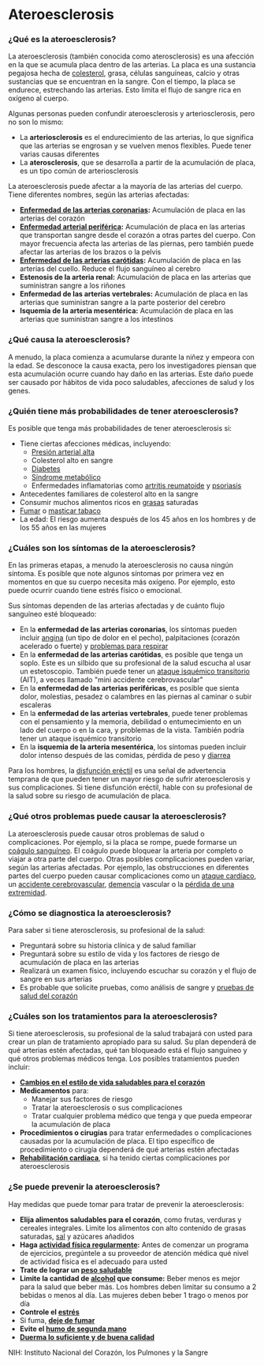 Ateroesclerosis
===============


### ¿Qué es la ateroesclerosis?


La ateroesclerosis (también conocida como aterosclerosis) es una afección en la que se acumula placa dentro de las arterias. La placa es una sustancia pegajosa hecha de [colesterol](https://medlineplus.gov/spanish/cholesterol.html), grasa, células sanguíneas, calcio y otras sustancias que se encuentran en la sangre. Con el tiempo, la placa se endurece, estrechando las arterias. Esto limita el flujo de sangre rica en oxígeno al cuerpo.


Algunas personas pueden confundir ateroesclerosis y arteriosclerosis, pero no son lo mismo:


* La **arteriosclerosis** es el endurecimiento de las arterias, lo que significa que las arterias se engrosan y se vuelven menos flexibles. Puede tener varias causas diferentes
* La **aterosclerosis**, que se desarrolla a partir de la acumulación de placa, es un tipo común de arteriosclerosis


La ateroesclerosis puede afectar a la mayoría de las arterias del cuerpo. Tiene diferentes nombres, según las arterias afectadas:


* **[Enfermedad de las arterias coronarias](https://medlineplus.gov/spanish/coronaryarterydisease.html):** Acumulación de placa en las arterias del corazón
* **[Enfermedad arterial periférica](https://medlineplus.gov/spanish/peripheralarterialdisease.html):** Acumulación de placa en las arterias que transportan sangre desde el corazón a otras partes del cuerpo. Con mayor frecuencia afecta las arterias de las piernas, pero también puede afectar las arterias de los brazos o la pelvis
* **[Enfermedad de las arterias carótidas](https://medlineplus.gov/spanish/carotidarterydisease.html):** Acumulación de placa en las arterias del cuello. Reduce el flujo sanguíneo al cerebro
* **Estenosis de la arteria renal:** Acumulación de placa en las arterias que suministran sangre a los riñones
* **Enfermedad de las arterias vertebrales:** Acumulación de placa en las arterias que suministran sangre a la parte posterior del cerebro
* **Isquemia de la arteria mesentérica:** Acumulación de placa en las arterias que suministran sangre a los intestinos


### ¿Qué causa la ateroesclerosis?


A menudo, la placa comienza a acumularse durante la niñez y empeora con la edad. Se desconoce la causa exacta, pero los investigadores piensan que esta acumulación ocurre cuando hay daño en las arterias. Este daño puede ser causado por hábitos de vida poco saludables, afecciones de salud y los genes.


### ¿Quién tiene más probabilidades de tener ateroesclerosis?


Es posible que tenga más probabilidades de tener ateroesclerosis si:


* Tiene ciertas afecciones médicas, incluyendo:
	+ [Presión arterial alta](https://medlineplus.gov/spanish/highbloodpressure.html)
	+ Colesterol alto en sangre
	+ [Diabetes](https://medlineplus.gov/spanish/diabetes.html)
	+ [Síndrome metabólico](https://medlineplus.gov/spanish/metabolicsyndrome.html)
	+ Enfermedades inflamatorias como [artritis reumatoide](https://medlineplus.gov/spanish/rheumatoidarthritis.html) y [psoriasis](https://medlineplus.gov/spanish/psoriasis.html)
* Antecedentes familiares de colesterol alto en la sangre
* Consumir muchos alimentos ricos en [grasas](https://medlineplus.gov/spanish/dietaryfats.html) saturadas
* [Fumar](https://medlineplus.gov/spanish/smoking.html) o [masticar tabaco](https://medlineplus.gov/spanish/smokelesstobacco.html)
* La edad: El riesgo aumenta después de los 45 años en los hombres y de los 55 años en las mujeres


### ¿Cuáles son los síntomas de la ateroesclerosis?


En las primeras etapas, a menudo la ateroesclerosis no causa ningún síntoma. Es posible que note algunos síntomas por primera vez en momentos en que su cuerpo necesita más oxígeno. Por ejemplo, esto puede ocurrir cuando tiene estrés físico o emocional.


Sus síntomas dependen de las arterias afectadas y de cuánto flujo sanguíneo esté bloqueado:


* En la **enfermedad de las arterias coronarias**, los síntomas pueden incluir [angina](https://medlineplus.gov/spanish/angina.html) (un tipo de dolor en el pecho), palpitaciones (corazón acelerado o fuerte) y [problemas para respirar](https://medlineplus.gov/spanish/breathingproblems.html)
* En la **enfermedad de las arterias carótidas**, es posible que tenga un soplo. Este es un silbido que su profesional de la salud escucha al usar un estetoscopio. También puede tener un [ataque isquémico transitorio](https://medlineplus.gov/spanish/transientischemicattack.html) (AIT), a veces llamado "mini accidente cerebrovascular"
* En la **enfermedad de las arterias periféricas**, es posible que sienta dolor, molestias, pesadez o calambres en las piernas al caminar o subir escaleras
* En la **enfermedad de las arterias vertebrales**, puede tener problemas con el pensamiento y la memoria, debilidad o entumecimiento en un lado del cuerpo o en la cara, y problemas de la vista. También podría tener un ataque isquémico transitorio
* En la **isquemia de la arteria mesentérica**, los síntomas pueden incluir dolor intenso después de las comidas, pérdida de peso y [diarrea](https://medlineplus.gov/spanish/diarrhea.html)


Para los hombres, la [disfunción eréctil](https://medlineplus.gov/spanish/erectiledysfunction.html) es una señal de advertencia temprana de que pueden tener un mayor riesgo de sufrir ateroesclerosis y sus complicaciones. Si tiene disfunción eréctil, hable con su profesional de la salud sobre su riesgo de acumulación de placa.


### ¿Qué otros problemas puede causar la ateroesclerosis?


La ateroesclerosis puede causar otros problemas de salud o complicaciones. Por ejemplo, si la placa se rompe, puede formarse un [coágulo sanguíneo](https://medlineplus.gov/spanish/bloodclots.html). El coágulo puede bloquear la arteria por completo o viajar a otra parte del cuerpo. Otras posibles complicaciones pueden variar, según las arterias afectadas. Por ejemplo, las obstrucciones en diferentes partes del cuerpo pueden causar complicaciones como un [ataque cardíaco](https://medlineplus.gov/spanish/heartattack.html), un [accidente cerebrovascular](https://medlineplus.gov/spanish/ischemicstroke.html), [demencia](https://medlineplus.gov/spanish/dementia.html) vascular o la [pérdida de una extremidad](https://medlineplus.gov/spanish/limbloss.html).


### ¿Cómo se diagnostica la ateroesclerosis?


Para saber si tiene aterosclerosis, su profesional de la salud:


* Preguntará sobre su historia clínica y de salud familiar
* Preguntará sobre su estilo de vida y los factores de riesgo de acumulación de placa en las arterias
* Realizará un examen físico, incluyendo escuchar su corazón y el flujo de sangre en sus arterias
* Es probable que solicite pruebas, como análisis de sangre y [pruebas de salud del corazón](https://medlineplus.gov/spanish/hearthealthtests.html)


### ¿Cuáles son los tratamientos para la ateroesclerosis?


Si tiene ateroesclerosis, su profesional de la salud trabajará con usted para crear un plan de tratamiento apropiado para su salud. Su plan dependerá de qué arterias estén afectadas, qué tan bloqueado está el flujo sanguíneo y qué otros problemas médicos tenga. Los posibles tratamientos pueden incluir:


* **[Cambios en el estilo de vida saludables para el corazón](https://medlineplus.gov/spanish/howtopreventheartdisease.html)**
* **Medicamentos** para:
	+ Manejar sus factores de riesgo
	+ Tratar la ateroesclerosis o sus complicaciones
	+ Tratar cualquier problema médico que tenga y que pueda empeorar la acumulación de placa
* **Procedimientos o cirugías** para tratar enfermedades o complicaciones causadas por la acumulación de placa. El tipo específico de procedimiento o cirugía dependerá de qué arterias estén afectadas
* **[Rehabilitación cardíaca](https://medlineplus.gov/spanish/cardiacrehabilitation.html)**, si ha tenido ciertas complicaciones por ateroesclerosis


### ¿Se puede prevenir la ateroesclerosis?


Hay medidas que puede tomar para tratar de prevenir la ateroesclerosis:


* **Elija alimentos saludables para el corazón**, como frutas, verduras y cereales integrales. Limite los alimentos con alto contenido de grasas saturadas, [sal](https://medlineplus.gov/spanish/sodium.html) y azúcares añadidos
* **Haga [actividad física regularmente](https://medlineplus.gov/spanish/howmuchexercisedoineed.html):** Antes de comenzar un programa de ejercicios, pregúntele a su proveedor de atención médica qué nivel de actividad física es el adecuado para usted
* **Trate de lograr un [peso saludable](https://medlineplus.gov/spanish/weightcontrol.html)**
* **Limite la cantidad de [alcohol](https://medlineplus.gov/spanish/alcohol.html) que consume:** Beber menos es mejor para la salud que beber más. Los hombres deben limitar su consumo a 2 bebidas o menos al día. Las mujeres deben beber 1 trago o menos por día
* **Controle el [estrés](https://medlineplus.gov/spanish/stress.html)**
* Si fuma, **[deje de fumar](https://medlineplus.gov/spanish/quittingsmoking.html)**
* **Evite el [humo de segunda mano](https://medlineplus.gov/spanish/secondhandsmoke.html)**
* **[Duerma lo suficiente y de buena calidad](https://medlineplus.gov/spanish/healthysleep.html)**


NIH: Instituto Nacional del Corazón, los Pulmones y la Sangre

